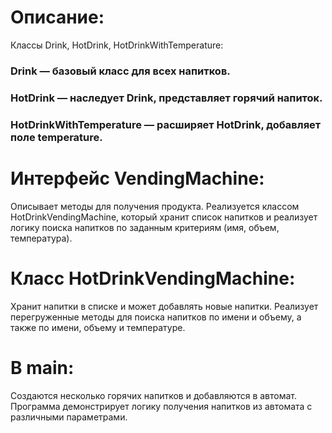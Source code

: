 # Описание:
Классы Drink, HotDrink, HotDrinkWithTemperature:

### Drink — базовый класс для всех напитков.

### HotDrink — наследует Drink, представляет горячий напиток.

### HotDrinkWithTemperature — расширяет HotDrink, добавляет поле temperature.

# Интерфейс VendingMachine:

Описывает методы для получения продукта.
Реализуется классом HotDrinkVendingMachine, который хранит список напитков и реализует логику поиска напитков по заданным критериям (имя, объем, температура).

# Класс HotDrinkVendingMachine:

Хранит напитки в списке и может добавлять новые напитки.
Реализует перегруженные методы для поиска напитков по имени и объему, а также по имени, объему и температуре.

# В main:

Создаются несколько горячих напитков и добавляются в автомат.
Программа демонстрирует логику получения напитков из автомата с различными параметрами.